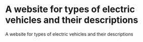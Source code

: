 # A website for types of electric vehicles and their descriptions
 A website for types of electric vehicles and their descriptions
